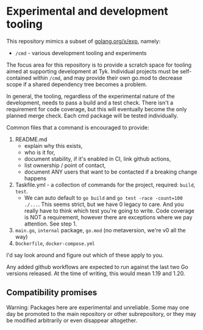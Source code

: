# Experimental and development tooling

This repository mimics a subset of
[golang.org/x/exp](https://pkg.go.dev/golang.org/x/exp), namely:

- `/cmd` - various development tooling and experiments

The focus area for this repository is to provide a scratch space for
tooling aimed at supporting development at Tyk. Individual projects must
be self-contained within `/cmd`, and may provide their own go.mod to
decrease scope if a shared dependency tree becomes a problem.

In general, the tooling, regardless of the experimental nature of the
development, needs to pass a build and a test check. There isn't a
requirement for code coverage, but this will eventually become the only
planned merge check. Each cmd package will be tested individually.

Common files that a command is encouraged to provide:

1. README.md
    - explain why this exists,
    - who is it for,
    - document stability, if it's enabled in CI, link github actions,
    - list ownership / point of contact,
    - document ANY users that want to be contacted if a breaking change happens
2. Taskfile.yml - a collection of commands for the project, required: `build`, `test`.
    - We can auto default to `go build` and `go test -race -count=100 ./...`.
      This seems strict, but we have 0 legacy to care. And you really have to
      think which test you're going to write. Code coverage is NOT a requirement,
      however there are exceptions where we pay attention. See step 1.
3. `main.go`, `internal` package, `go.mod` (no metaversion, we're v0 all the way)
4. `Dockerfile`, `docker-compose.yml`

I'd say look around and figure out which of these apply to you.

Any added github workflows are expected to run against the last two Go
versions released. At the time of writing, this would mean 1.19 and 1.20.

## Compatibility promises

Warning: Packages here are experimental and unreliable. Some may one day
be promoted to the main repository or other subrepository, or they may be
modified arbitrarily or even disappear altogether.
